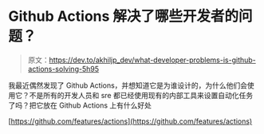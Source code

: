 # Github Actions 解决了哪些开发者的问题？

> 原文：<https://dev.to/akhiljp_dev/what-developer-problems-is-github-actions-solving-5h95>

我最近偶然发现了 Github Actions，并想知道它是为谁设计的，为什么他们会使用它？不是所有的开发人员和 sre 都已经使用现有的内部工具来设置自动化任务了吗？把它放在 Github Actions 上有什么好处

[https://github.com/features/actions](https://github.com/features/actions)